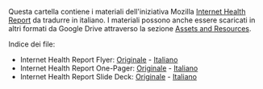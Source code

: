 Questa cartella contiene i materiali dell'iniziativa Mozilla [Internet Health Report](https://wiki.mozilla.org/Internet_Health_Report) da tradurre in italiano.
I materiali possono anche essere scaricati in altri formati da Google Drive attraverso la sezione [Assets and Resources](https://wiki.mozilla.org/Internet_Health_Report#Assets_and_Resources).

Indice dei file:
- Internet Health Report Flyer: [Originale](https://docs.google.com/document/d/1VYQ902GdNG5haD-yLlaFhT85nDzqSDogpsXL_m-Evkc/edit) - [Italiano](https://docs.google.com/document/d/1VLkPseWAeVgq8Chnd-V7ooV1b0l8J7Y2W--KDzPaK7I/edit?usp=sharing)
- Internet Health Report One-Pager: [Originale](https://docs.google.com/document/d/1XgUHamydWJGag5C3xLTx-vLBTXCxske2CevvGrUc4W0/edit) - [Italiano](https://docs.google.com/document/d/1BYneGVDG9GRzSxy65UchgaQ8PnFhdTs-o_pEqOnQZp4/edit?usp=sharing)
- Internet Health Report Slide Deck: [Originale](https://docs.google.com/presentation/d/1EDP3DaCOR-rPVqt5TJ-RcHTawzWauUiCl8Cfpl4XDPc/edit#slide=id.p) - [Italiano](https://docs.google.com/presentation/d/1MSXheT1x-me32F9NQ6LMvz-1GV5_ZcEQiJ0ade0YhYE/edit?usp=sharing)
